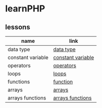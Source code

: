 # learnPHP
## lessons
| name      | link | 
| --------- | ---- | 
| data type | [data type](notes/data_type_lesson.md) | 
| constant variable | [constant variable](notes/constant_lesson.md) | 
| operators | [operators](notes/php_operators.md) | 
| loops | [loops](notes/loops.md) | 
| functions | [function](notes/function.md) | 
| arrays | [arrays](notes/arrays.md) | 
| arrays functions | [arrays functions](notes/arrays.md) | 
